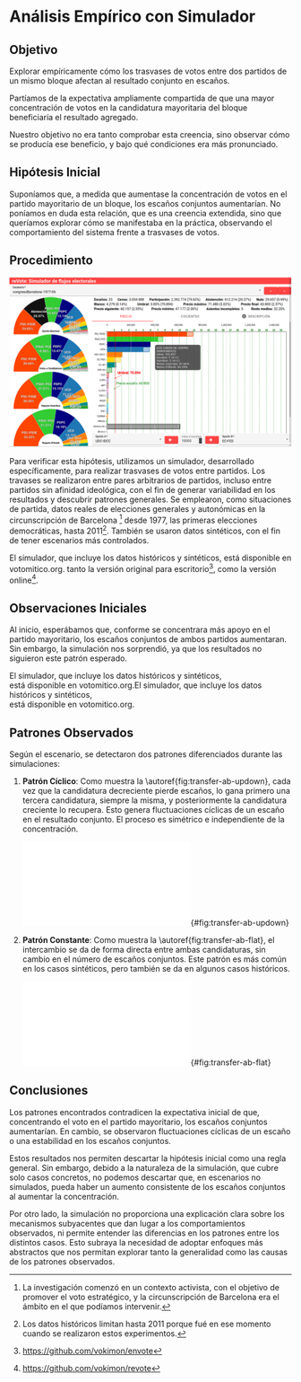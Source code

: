 # Análisis Empírico con Simulador

## Objetivo

Explorar empíricamente cómo los trasvases de votos
entre dos partidos de un mismo bloque
afectan al resultado conjunto en escaños.

Partíamos de la expectativa ampliamente compartida
de que una mayor concentración de votos
en la candidatura mayoritaria del bloque
beneficiaría el resultado agregado.

Nuestro objetivo no era tanto comprobar esta creencia,
sino observar cómo se producía ese beneficio,
y bajo qué condiciones era más pronunciado.

## Hipótesis Inicial


Suponíamos que,
a medida que aumentase la concentración
de votos en el partido mayoritario de un bloque,
los escaños conjuntos aumentarían.
No poníamos en duda esta relación,
que es una creencia extendida,
sino que queríamos explorar cómo se manifestaba en la práctica,
observando el comportamiento del sistema frente a trasvases de votos.


## Procedimiento

![Captura de pantalla del simulador. Disponible en votomitico.org.](figures/revote-pantallada-pricebars-full.png)

Para verificar esta hipótesis,
utilizamos un simulador, desarrollado específicamente,
para realizar trasvases de votos entre partidos.
Los travases se realizaron entre pares arbitrarios de partidos,
incluso entre partidos sin afinidad ideológica,
con el fin de generar variabilidad en los resultados y descubrir patrones generales.
Se emplearon, como situaciones de partida,
datos reales de elecciones generales y autonómicas
en la circunscripción de Barcelona [^barcelona]
desde 1977, las primeras elecciones democráticas,
hasta 2011[^2011].
También se usaron datos sintéticos, con el fin de tener escenarios más controlados.

El simulador, que incluye los datos históricos y sintéticos,
está disponible en votomitico.org.
tanto la versión original para escritorio[^envote],
como la versión online[^revote].

[^barcelona]:
    La investigación comenzó en un contexto activista,
    con el objetivo de promover el voto estratégico,
    y la circunscripción de Barcelona
    era el ámbito en el que podíamos intervenir.
[^2011]:
    Los datos históricos limitan hasta 2011
    porque fué en ese momento
    cuando se realizaron estos experimentos.
[^envote]: https://github.com/vokimon/envote
[^revote]: https://github.com/vokimon/revote

## Observaciones Iniciales

Al inicio, esperábamos que,
conforme se concentrara más apoyo en el partido mayoritario, 
los escaños conjuntos de ambos partidos aumentaran. 
Sin embargo, la simulación nos sorprendió,
ya que los resultados no siguieron este patrón esperado.

El simulador, que incluye los datos históricos y sintéticos,  
está disponible en votomitico.org.El simulador, que incluye los datos históricos y sintéticos,  
está disponible en votomitico.org.

## Patrones Observados

Según el escenario, se detectaron dos patrones diferenciados durante las simulaciones:

1. **Patrón Cíclico**:
    Como muestra la \autoref{fig:transfer-ab-updown},
    cada vez que la candidatura decreciente pierde escaños,
    lo gana primero una tercera candidatura, siempre la misma,
    y posteriormente la candidatura creciente lo recupera.
    Esto genera fluctuaciones cíclicas de un escaño en el resultado conjunto.
    El proceso es simétrico e independiente de la concentración.

    ![
    En ciclos, se ganaba y perdía un escaño contra una tercera candidatura.
    ](figures/transfer-ab-updown.pdf){#fig:transfer-ab-updown}


2. **Patrón Constante**:
    Como muestra la \autoref{fig:transfer-ab-flat},
    el intercambio se da de forma directa entre ambas candidaturas,
    sin cambio en el número de escaños conjuntos.
    Este patrón es más común en los casos sintéticos,
    pero también se da en algunos casos históricos.

    ![
    Intercambio directo sin variación en los escaños conjuntos.
    ](figures/transfer-ab-plane.pdf){#fig:transfer-ab-flat}

## Conclusiones

Los patrones encontrados contradicen la expectativa inicial de que,
concentrando el voto en el partido mayoritario,
los escaños conjuntos aumentarían.
En cambio, se observaron fluctuaciones cíclicas de un escaño
o una estabilidad en los escaños conjuntos.

Estos resultados nos permiten descartar
la hipótesis inicial como una regla general.
Sin embargo, debido a la naturaleza de la simulación, que cubre solo casos concretos,
no podemos descartar que, en escenarios no simulados,
pueda haber un aumento consistente
de los escaños conjuntos al aumentar la concentración.

Por otro lado, la simulación no proporciona
una explicación clara sobre los mecanismos subyacentes
que dan lugar a los comportamientos observados,
ni permite entender las diferencias en los patrones
entre los distintos casos.
Esto subraya la necesidad de adoptar enfoques más abstractos
que nos permitan explorar
tanto la generalidad
como las causas de los patrones observados.


